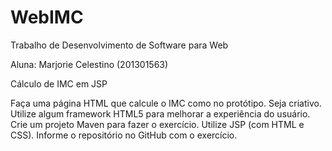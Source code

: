 # WebIMC

Trabalho de Desenvolvimento de Software para Web

Aluna: Marjorie Celestino (201301563)

Cálculo de IMC em JSP

Faça uma página HTML que calcule o IMC como no protótipo.
Seja criativo. Utilize algum framework HTML5 para melhorar a experiência do usuário.
Crie um projeto Maven para fazer o exercício.
Utilize JSP (com HTML e CSS).
Informe o repositório no GitHub com o exercício.
